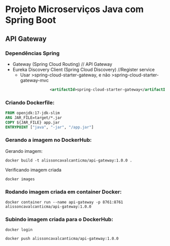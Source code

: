 # Projeto Microserviços Java com Spring Boot
## API Gateway

### Dependências Spring
- Gateway (Spring Cloud Routing) // API Gateway
- Eureka Discovery Client (Spring Cloud Discovery) //Register service
  - Usar >spring-cloud-starter-gateway, e não >spring-cloud-starter-gateway-mvc
     ````xml
                  <artifactId>spring-cloud-starter-gateway</artifactId>
     ````

### Criando Dockerfile:

```` dockerfile
FROM openjdk:17-jdk-slim
ARG JAR_FILE=target/*.jar
COPY ${JAR_FILE} app.jar
ENTRYPOINT ["java", "-jar", "/app.jar"]
````
### Gerando a imagem no DockerHub:

Gerando imagem:

    docker build -t alissoncavalcanticma/api-gateway:1.0.0 .

Verificando imagem criada

    docker images

### Rodando imagem criada em container Docker:

    docker container run --name api-gateway -p 8761:8761 alissoncavalcanticma/api-gateway:1.0.0

### Subindo imagem criada para o DockerHub:

    docker login

    docker push alissoncavalcanticma/api-gateway:1.0.0